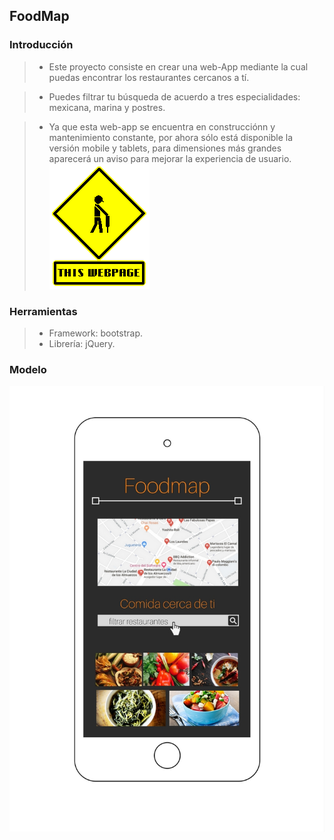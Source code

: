 ## FoodMap
### Introducción
> * Este proyecto consiste en crear una web-App mediante la cual puedas encontrar los restaurantes cercanos a tí.


>* Puedes filtrar tu búsqueda de acuerdo a tres especialidades: mexicana, marina y postres.


>* Ya que esta web-app se encuentra en construcciónn y mantenimiento constante, por ahora sólo está disponible la versión mobile y tablets, para dimensiones más grandes aparecerá un aviso para mejorar la experiencia de usuario.
![mobile](assets/images/constuccion2.gif)

### Herramientas
>* Framework: bootstrap.
>* Librería: jQuery.

### Modelo
![mobile](assets/images/modelo.jpg)

